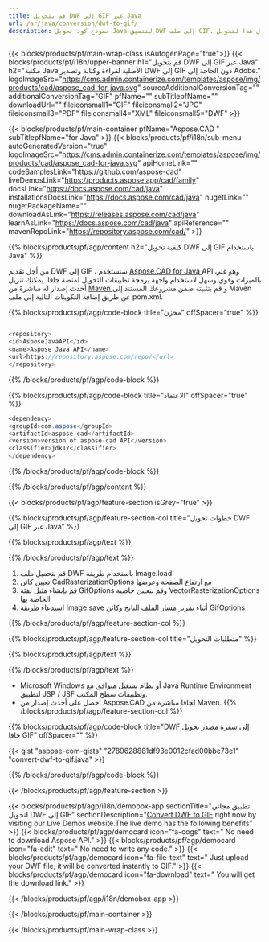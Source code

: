 ```yaml
---
title: قم بتحويل DWF إلى GIF عبر Java 
url: /ar/java/conversion/dwf-to-gif/ 
description: نموذج كود تحويل Java لتنسيق DWF إلى ملف GIF. استخدم رمز المثال هذا لتحويل DWF إلى GIF داخل أي تطبيق يستند إلى Web أو Desktop Java.
---
```


{{< blocks/products/pf/main-wrap-class isAutogenPage="true">}}
{{< blocks/products/pf/i18n/upper-banner h1="قم بتحويل DWF إلى GIF عبر Java" h2="مكتبة Java الأصلية لقراءة وكتابة وتصدير DWF إلى GIF دون الحاجة إلى Adobe." logoImageSrc="https://cms.admin.containerize.com/templates/aspose/img/products/cad/aspose_cad-for-java.svg" sourceAdditionalConversionTag="" additionalConversionTag="GIF" pfName="" subTitlepfName="" downloadUrl="" fileiconsmall1="GIF" fileiconsmall2="JPG" fileiconsmall3="PDF" fileiconsmall4="XML" fileiconsmall5="DWF" >}}

{{< blocks/products/pf/main-container pfName="Aspose.CAD " subTitlepfName="for Java" >}}
{{< blocks/products/pf/i18n/sub-menu autoGeneratedVersion="true" logoImageSrc="https://cms.admin.containerize.com/templates/aspose/img/products/cad/aspose_cad-for-java.svg" apiHomeLink="" codeSamplesLink="https://github.com/aspose-cad" liveDemosLink="https://products.aspose.app/cad/family" docsLink="https://docs.aspose.com/cad/java" installationsDocsLink="https://docs.aspose.com/cad/java" nugetLink="" nugetPackageName="" downloadAsLink="https://releases.aspose.com/cad/java" learnAsLink="https://docs.aspose.com/cad/java" apiReference="" mavenRepoLink="https://repository.aspose.com/cad/" >}}

{{% blocks/products/pf/agp/content h2="كيفية تحويل DWF إلى GIF باستخدام Java" %}}

من أجل تقديم DWF إلى GIF ، سنستخدم <a href=https://products.aspose.com/cad/java> Aspose.CAD for Java </a> API وهو غني بالميزات وقوي وسهل لاستخدام واجهة برمجة تطبيقات التحويل لمنصة جافا. يمكنك تنزيل أحدث إصدار له مباشرةً من <a href=https://repository.aspose.com/cad/> Maven </a> و قم بتثبيته ضمن مشروعك المستند إلى Maven عن طريق إضافة التكوينات التالية إلى ملف pom.xml.

{{% blocks/products/pf/agp/code-block title="مخزن" offSpacer="true" %}}

```cs

<repository>
<id>AsposeJavaAPI</id>
<name>Aspose Java API</name>
<url>https://repository.aspose.com/repo/</url>
</repository>

```

{{% /blocks/products/pf/agp/code-block %}}

{{% blocks/products/pf/agp/code-block title="الاعتماد" offSpacer="true" %}}

```cs
<dependency>
<groupId>com.aspose</groupId>
<artifactId>aspose-cad</artifactId>
<version>version of aspose-cad API</version>
<classifier>jdk17</classifier>
</dependency>

```

{{% /blocks/products/pf/agp/code-block %}}

{{% /blocks/products/pf/agp/content %}}

{{< blocks/products/pf/agp/feature-section isGrey="true" >}}

{{% blocks/products/pf/agp/feature-section-col title="خطوات تحويل DWF إلى GIF عبر Java" %}}

{{% blocks/products/pf/agp/text %}}

{{% /blocks/products/pf/agp/text %}}

1. قم بتحميل ملف DWF باستخدام طريقة Image.load
1. تعيين كائن CadRasterizationOptions مع ارتفاع الصفحة وعرضها
1. قم بإنشاء مثيل لفئة GifOptions وقم بتعيين خاصية VectorRasterizationOptions الخاصة بها
1. استدعاء طريقة Image.save أثناء تمرير مسار الملف الناتج وكائن GifOptions

{{% /blocks/products/pf/agp/feature-section-col %}}

{{% blocks/products/pf/agp/feature-section-col title="متطلبات التحويل" %}}

{{% blocks/products/pf/agp/text %}}

{{% /blocks/products/pf/agp/text %}}
- Microsoft Windows أو نظام تشغيل متوافق مع Java Runtime Environment لتطبيق JSP / JSF وتطبيقات سطح المكتب.
- احصل على أحدث إصدار من Aspose.CAD لجافا مباشرة من Maven.
{{% /blocks/products/pf/agp/feature-section-col %}}

{{% blocks/products/pf/agp/code-block title="DWF إلى شفرة مصدر تحويل جافا GIF" offSpacer="" %}}

{{< gist "aspose-com-gists" "2789628881df93e0012cfad00bbc73e1" "convert-dwf-to-gif.java" >}}

{{% /blocks/products/pf/agp/code-block %}}

{{< /blocks/products/pf/agp/feature-section >}}

<!-- aboutfile Starts -->

{{< blocks/products/pf/agp/i18n/demobox-app sectionTitle="تطبيق مجاني لتحويل DWF إلى GIF" sectionDescription="[Convert DWF to GIF](https://products.aspose.app/cad/conversion/dwf-to-gif) right now by visiting our Live Demos website.The live demo has the following benefits" >}}
        {{< blocks/products/pf/agp/democard icon="fa-cogs" text=" No need to download Aspose API." >}}
        {{< blocks/products/pf/agp/democard icon="fa-edit" text=" No need to write any code." >}}
        {{< blocks/products/pf/agp/democard icon="fa-file-text" text=" Just upload your DWF file, it will be converted instantly to GIF." >}}
        {{< blocks/products/pf/agp/democard icon="fa-download" text=" You will get the download link." >}}

   
{{< /blocks/products/pf/agp/i18n/demobox-app >}}

<!-- aboutfile Ends -->

{{< /blocks/products/pf/main-container >}}
    
{{< /blocks/products/pf/main-wrap-class >}}
